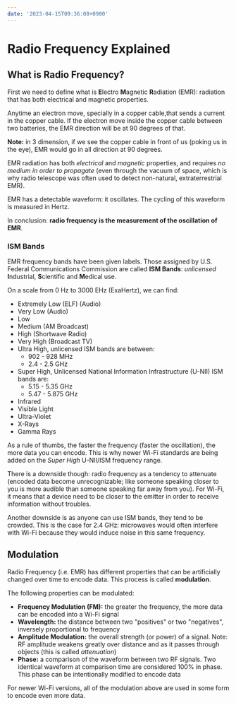 ```yaml
---
date: '2023-04-15T09:36:08+0900'
---
```


# Radio Frequency Explained

## What is Radio Frequency?

First we need to define what is **E**lectro **M**agnetic **R**adiation (EMR):
radiation that has both electrical and magnetic properties.

Anytime an electron move, specially in a copper cable,that sends a current in
the copper cable. If the electron move inside the copper cable between two
batteries, the EMR direction will be at 90 degrees of that.

**Note:** in 3 dimension, if we see the copper cable in front of us (poking us
in the eye), EMR would go in all direction at 90 degrees.

EMR radiation has both *electrical* and *magnetic* properties, and requires *no
medium in order to propagate* (even through the vacuum of space, which is why
radio telescope was often used to detect non-natural, extraterrestrial EMR).

EMR has a detectable waveform: it oscillates. The cycling of this waveform is
measured in Hertz.

In conclusion: **radio frequency is the measurement of the oscillation of
EMR**.

### ISM Bands

EMR frequency bands have been given labels. Those assigned by U.S. Federal
Communications Commission are called **ISM Bands**: *unlicensed* **I**ndustrial,
**S**cientific and **M**edical use.

On a scale from 0 Hz to 3000 EHz (ExaHertz), we can find:

-   Extremely Low (ELF) (Audio)
-   Very Low (Audio)
-   Low
-   Medium (AM Broadcast)
-   High (Shortwave Radio)
-   Very High (Broadcast TV)
-   Ultra High, unlicensed ISM bands are between:
    -   902 - 928 MHz
    -   2.4 - 2.5 GHz
-   Super High, Unlicensed National Information Infrastructure (U-NII) ISM bands
    are:
    -   5.15 - 5.35 GHz
    -   5.47 - 5.875 GHz
-   Infrared
-   Visible Light
-   Ultra-Violet
-   X-Rays
-   Gamma Rays

As a rule of thumbs, the faster the frequency (faster the oscillation), the more
data you can encode. This is why newer Wi-Fi standards are being added on the
*Super High* U-NII/ISM frequency range.

There is a downside though: radio frequency as a tendency to attenuate (encoded
data become unrecognizable; like someone speaking closer to you is more audible
than someone speaking far away from you). For Wi-Fi, it means that a device need
to be closer to the emitter in order to receive information without troubles.

Another downside is as anyone can use ISM bands, they tend to be crowded. This
is the case for 2.4 GHz: microwaves would often interfere with Wi-Fi because they
would induce noise in this same frequency.

## Modulation

Radio Frequency (i.e. EMR) has different properties that can be artificially
changed over time to encode data. This process is called **modulation**.

The following properties can be modulated:

-   **Frequency Modulation (FM):** the greater the frequency, the more data can
    be encoded into a Wi-Fi signal
-   **Wavelength:** the distance between two "positives" or two "negatives",
    inversely proportional to frequency
-   **Amplitude Modulation:** the overall strength (or power) of a signal. Note:
    RF amplitude weakens greatly over distance and as it passes through objects
    (this is called *attenuation*)
-   **Phase:** a comparison of the waveform between two RF signals. Two
    identical waveform at comparison time are considered 100% in phase. This
    phase can be intentionally modified to encode data

For newer Wi-Fi versions, all of the modulation above are used in some form to
encode even more data.

